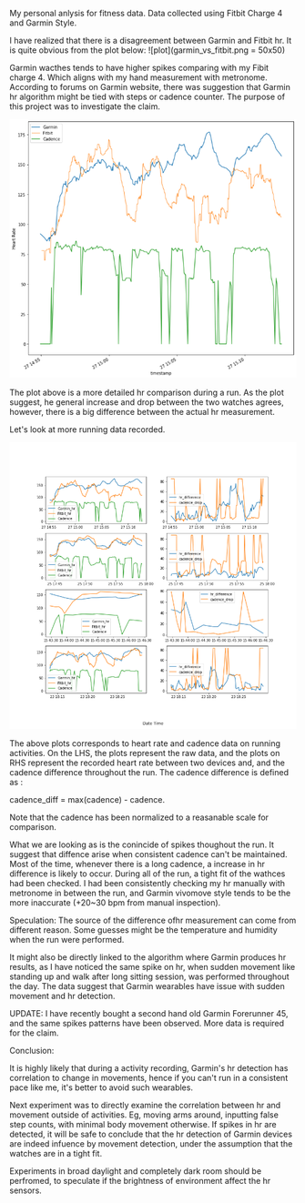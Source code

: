 My personal anlysis for fitness data. Data collected using Fitbit Charge 4 and Garmin Style.

I have realized that there is a disagreement between Garmin and Fitbit hr. It is quite obvious from the plot below:
![plot](garmin_vs_fitbit.png = 50x50)

Garmin wacthes tends to have higher spikes comparing with my Fibit charge 4. Which aligns with my hand measurement with metronome. According to forums on Garmin website, there was suggestion that Garmin hr algorithm might be tied with steps or cadence counter. The purpose of this project was to investigate the claim.

![plot](garmin_vs_fit_run.png)

The plot above is a more detailed hr comparison during a run. As the plot suggest, he general increase and drop between the two watches agrees, however, there is a big difference between the actual hr measurement.

Let's look at more running data recorded.

![plot](cadence_plot.png)

The above plots corresponds to heart rate and cadence data on running activities. On the LHS, the plots represent the raw data, and the plots on RHS represent the recorded heart rate between two devices and, and the cadence difference throughout the run. The cadence difference is defined as :

cadence_diff = max(cadence) - cadence.

Note that the cadence has been normalized to a reasanable scale for comparison.

What we are looking as is the conincide of spikes thoughout the run. It suggest that diffence arise when consistent cadence can't be maintained. Most of the time, whenever there is a long cadence, a increase in hr difference is likely to occur. During all of the run, a tight fit of the wathces had been checked. I had been consistently checking my hr manually with metronome in between the run, and Garmin vivomove style tends to be the more inaccurate (+20~30 bpm from manual inspection).

Speculation:
The source of the difference ofhr measurement can come from different reason. Some guesses might be the temperature and humidity when the run were performed.

It might also be directly linked to the algorithm where Garmin produces hr results, as I have noticed the same spike on hr, when sudden movement like standing up and walk after long sitting session, was performed throughout the day. The data suggest that Garmin wearables have issue with sudden movement and hr detection.

UPDATE: I have recently bought a second hand old Garmin Forerunner 45, and the same spikes patterns have been observed. More data is required for the claim.

Conclusion:

It is highly likely that during a activity recording, Garmin's hr detection has correlation to change in movements, hence if you can't run in a consistent pace like me, it's better to avoid such wearables.

Next experiment was to directly examine the correlation between hr and movement outside of activities. Eg, moving arms around, inputting false step counts, with minimal body movement otherwise. If spikes in hr are detected, it will be safe to conclude that the hr detection of Garmin devices are indeed infuence by movement detection, under the assumption that the watches are in a tight fit.

Experiments in broad daylight and completely dark room should be perfromed, to speculate if the brightness of environment affect the hr sensors.
